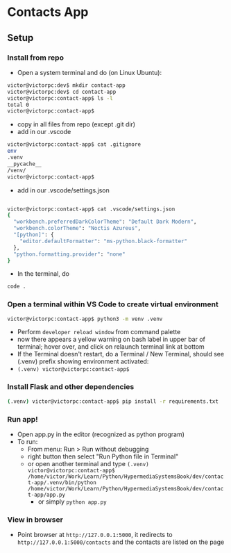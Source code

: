 # Contacts App

## Setup

### Install from repo

- Open a system terminal and do (on Linux Ubuntu):

```bash
victor@victorpc:dev$ mkdir contact-app
victor@victorpc:dev$ cd contact-app
victor@victorpc:contact-app$ ls -l
total 0
victor@victorpc:contact-app$
```

- copy in all files from repo (except .git dir)
- add in our .vscode

```bash
victor@victorpc:contact-app$ cat .gitignore
env
.venv
__pycache__
/venv/
victor@victorpc:contact-app$
```

- add in our .vscode/settings.json

```bash

victor@victorpc:contact-app$ cat .vscode/settings.json
{
  "workbench.preferredDarkColorTheme": "Default Dark Modern",
  "workbench.colorTheme": "Noctis Azureus",
  "[python]": {
    "editor.defaultFormatter": "ms-python.black-formatter"
  },
  "python.formatting.provider": "none"
}
```

- In the terminal, do

```bash
code .
```

### Open a terminal within VS Code to create virtual environment

```bash
victor@victorpc:contact-app$ python3 -m venv .venv
```

- Perform `developer reload window` from command palette
- now there appears a yellow warning on bash label in upper bar of terminal; hover over, and click on relaunch terminal link at bottom
- If the Terminal doesn't restart, do a Terminal / New Terminal, should see (.venv) prefix showing environment activated:
- `(.venv) victor@victorpc:contact-app$`

### Install Flask and other dependencies

```bash
(.venv) victor@victorpc:contact-app$ pip install -r requirements.txt
```

### Run app!

- Open app.py in the editor (recognized as python program)
- To run:
  - From menu: Run > Run without debugging
  - right button then select "Run Python file in Terminal"
  - or open another terminal and type `(.venv) victor@victorpc:contact-app$ /home/victor/Work/Learn/Python/HypermediaSystemsBook/dev/contact-app/.venv/bin/python /home/victor/Work/Learn/Python/HypermediaSystemsBook/dev/contact-app/app.py`
    - or simply `python app.py`

### View in browser

- Point browser at `http://127.0.0.1:5000`, it redirects to `http://127.0.0.1:5000/contacts` and the contacts are listed on the page
